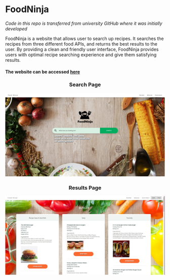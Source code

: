 # FoodNinja
*Code in this repo is transferred from university GitHub where it was initially developed*

FoodNinja is a website that allows user to search up recipes. It searches the recipes from three different food APIs, and returns the best results to the user. By providing a clean and friendly user interface, FoodNinja provides users with optimal recipe searching experience and give them satisfying results. 
#### The website can be accessed [here](https://recipes-food-ninja.herokuapp.com/index)

<h3 align="center">Search Page</h3>

![Search Page](examples/search_page.jpg?raw=true "Title")

<h3 align="center">Results Page</h3>

![Search Page](examples/results_page.jpg?raw=true "Title")
